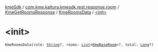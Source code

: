 [kmeSdk](../../../index.md) / [com.kme.kaltura.kmesdk.rest.response.room](../../index.md) / [KmeGetRoomsResponse](../index.md) / [KmeRoomsData](index.md) / [&lt;init&gt;](./-init-.md)

# &lt;init&gt;

`KmeRoomsData(role: `[`String`](https://kotlinlang.org/api/latest/jvm/stdlib/kotlin/-string/index.html)`?, rooms: `[`List`](https://kotlinlang.org/api/latest/jvm/stdlib/kotlin.collections/-list/index.html)`<`[`KmeBaseRoom`](../../-kme-base-room/index.md)`>?, total: `[`Long`](https://kotlinlang.org/api/latest/jvm/stdlib/kotlin/-long/index.html)`?)`
